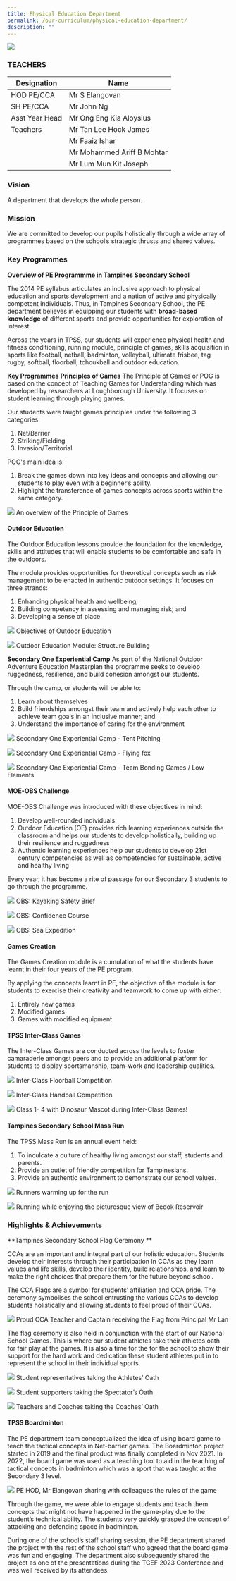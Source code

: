 ```yaml
---
title: Physical Education Department
permalink: /our-curriculum/physical-education-department/
description: ""
---
```

![](/images/2023_tpss_61_pe.JPG)
### TEACHERS

| Designation | Name |
|---|---|
| HOD PE/CCA | Mr S Elangovan |
| SH PE/CCA | Mr John Ng |
| Asst Year Head | Mr Ong Eng Kia Aloysius |
| Teachers | Mr Tan Lee Hock James |
|  | Mr Faaiz Ishar |
|  | Mr Mohammed Ariff B Mohtar |
|  | Mr Lum Mun Kit Joseph |

### Vision
A department that develops the whole person.

### Mission
We are committed to develop our pupils holistically through a wide array of programmes based on the school’s strategic thrusts and shared values.

### Key Programmes
**Overview of PE Programmme in Tampines Secondary School**

The 2014 PE syllabus articulates an inclusive approach to physical education and sports development and a nation of active and physically competent individuals. Thus, in Tampines Secondary School, the PE department believes in equipping our students with **broad-based knowledge** of different sports and provide opportunities for exploration of interest.

Across the years in TPSS, our students will experience physical health and fitness conditioning, running module, principle of games, skills acquisition in sports like football, netball, badminton, volleyball, ultimate frisbee, tag rugby, softball, floorball, tchoukball and outdoor education.

**Key Programmes**
**Principles of Games**
The Principle of Games or POG is based on the concept of Teaching Games for Understanding which was developed by researchers at Loughborough University. It focuses on student learning through playing games.

Our students were taught games principles under the following 3 categories:
1.  Net/Barrier
2.  Striking/Fielding
3.  Invasion/Territorial

POG's main idea is:
1.  Break the games down into key ideas and concepts and allowing our students to play even with a beginner’s ability.
2.  Highlight the transference of games concepts across sports within the same category.

![](/images/pogpedept.png)
An overview of the Principle of Games

#### Outdoor Education
The Outdoor Education lessons provide the foundation for the knowledge, skills and attitudes that will enable students to be comfortable and safe in the outdoors.

The module provides opportunities for theoretical concepts such as risk management to be enacted in authentic outdoor settings. It focuses on three strands:

1.  Enhancing physical health and wellbeing;
2.  Building competency in assessing and managing risk; and
3.  Developing a sense of place.

![](/images/pe%20outdoor%20education.png)
Objectives of Outdoor Education 

![](/images/structure%20building.jpg)
Outdoor Education Module: Structure Building

**Secondary One Experiential Camp**
As part of the National Outdoor Adventure Education Masterplan the programme seeks to develop ruggedness, resilience, and build cohesion amongst our students.

Through the camp, or students will be able to:
1.  Learn about themselves
2.  Build friendships amongst their team and actively help each other to achieve team goals in an inclusive manner; and
3.  Understand the importance of caring for the environment

![](/images/pe%20tent%20pitching.jpg)
Secondary One Experiential Camp - Tent Pitching

![](/images/pe%20flying%20fox.jpeg)
Secondary One Experiential Camp - Flying fox

![](/images/team%20bonding%20games.jpeg)
Secondary One Experiential Camp - Team Bonding Games / Low Elements

#### MOE-OBS Challenge
MOE-OBS Challenge was introduced with these objectives in mind:
1.  Develop well-rounded individuals
2.  Outdoor Education (OE) provides rich learning experiences outside the classroom and helps our students to develop holistically, building up their resilience and ruggedness
3.  Authentic learning experiences help our students to develop 21st century competencies as well as competencies for sustainable, active and healthy living

Every year, it has become a rite of passage for our Secondary 3 students to go through the programme.

![](/images/pe%20kayaking.png)
OBS: Kayaking Safety Brief

![](/images/pe%20obs%20confidence%20course.jpeg)
OBS: Confidence Course

![](/images/pe%20sea%20expedition.jpg)
OBS: Sea Expedition

#### Games Creation
The Games Creation module is a cumulation of what the students have learnt in their four years of the PE program.

By applying the concepts learnt in PE, the objective of the module is for students to exercise their creativity and teamwork to come up with either:

1.  Entirely new games
2.  Modified games
3.  Games with modified equipment

#### TPSS Inter-Class Games
The Inter-Class Games are conducted across the levels to foster camaraderie amongst peers and to provide an additional platform for students to display sportsmanship, team-work and leadership qualities.

![](/images/floorball.jpg)
Inter-Class Floorball Competition

![](/images/pe%20handball.jpg)
Inter-Class Handball Competition

![](/images/pe%20inter-class%20games%20dinosaur%20mascot.jpg)
Class 1- 4 with Dinosaur Mascot during Inter-Class Games!

#### Tampines Secondary School Mass Run
The TPSS Mass Run is an annual event held:
1.  To inculcate a culture of healthy living amongst our staff, students and parents.
2.  Provide an outlet of friendly competition for Tampinesians.
3.  Provide an authentic environment to demonstrate our school values.

![](/images/pe%20mass%20run.jpg)
Runners warming up for the run

![](/images/pe%20massrun%202.jpg)
Running while enjoying the picturesque view of Bedok Reservoir

### Highlights & Achievements
**Tampines Secondary School Flag Ceremony **

CCAs are an important and integral part of our holistic education. Students develop their interests through their participation in CCAs as they learn values and life skills, develop their identity, build relationships, and learn to make the right choices that prepare them for the future beyond school.

The CCA Flags are a symbol for students’ affiliation and CCA pride. The ceremony symbolises the school entrusting the various CCAs to develop students holistically and allowing students to feel proud of their CCAs.

![](/images/pe_nsg_flag.jpg)
Proud CCA Teacher and Captain receiving the Flag from Principal Mr Lan

The flag ceremony is also held in conjunction with the start of our National School Games. This is where our student athletes take their athletes oath for fair play at the games. It is also a time for the for the school to show their support for the hard work and dedication these student athletes put in to represent the school in their individual sports.

![](/images/230117_039_pledge_athlete.jpg)
Student representatives taking the Athletes’ Oath

![](/images/230117_061_pledge_spectator.jpg)
Student supporters taking the Spectator’s Oath

![](/images/230117_047_pledge_coach.jpg)
Teachers and Coaches taking the Coaches’ Oath

#### TPSS Boardminton
The PE department team conceptualized the idea of using board game to teach the tactical concepts in Net-barrier games. The Boardminton project started in 2019 and the final product was finally completed in Nov 2021. In 2022, the board game was used as a teaching tool to aid in the teaching of tactical concepts in badminton which was a sport that was taught at the Secondary 3 level.

![](/images/230224_15_boardminton.jpg)
PE HOD, Mr Elangovan sharing with colleagues the rules of the game

Through the game, we were able to engage students and teach them concepts that might not have happened in the game-play due to the student’s technical ability. The students very quickly grasped the concept of attacking and defending space in badminton.

During one of the school’s staff sharing session, the PE department shared the project with the rest of the school staff who agreed that the board game was fun and engaging. The department also subsequently shared the project as one of the presentations during the TCEF 2023 Conference and was well received by its attendees.